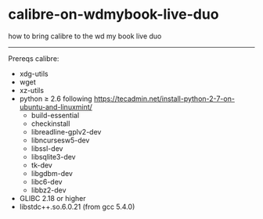# calibre-on-wdmybook-live-duo
how to bring calibre to the wd my book live duo


---
Prereqs calibre:
- xdg-utils
- wget
- xz-utils
- python ≥ 2.6
  following https://tecadmin.net/install-python-2-7-on-ubuntu-and-linuxmint/
  - build-essential
  - checkinstall
  - libreadline-gplv2-dev
  - libncursesw5-dev
  - libssl-dev
  - libsqlite3-dev
  - tk-dev
  - libgdbm-dev
  - libc6-dev
  - libbz2-dev
- GLIBC 2.18 or higher
- libstdc++.so.6.0.21 (from gcc 5.4.0)

